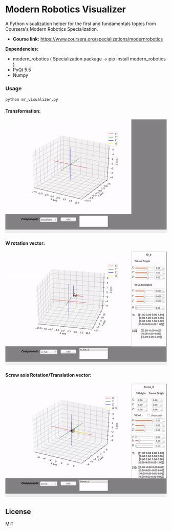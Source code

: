 # Modern Robotics Visualizer
A Python visualization helper for the first and fundamentals topics from Coursera's Modern Robotics Specialization.

- **Course link:** https://www.coursera.org/specializations/modernrobotics


**Dependencies:**
- modern_robotics ( Specialization package -> pip install modern_robotics )
- PyQt 5.5
- Numpy

### Usage
    python mr_visualizer.py

<h4>Transformation:</h4>  
<p align="center">
    <img src="./docs/images/mr_transform.gif" width="600" alt="Transformation example">
</p>  
<h4>W rotation vector:</h4>
<p align="center">
    <img src="./docs/images/mr_w.gif" width="600" alt="Transformation example">
</p>
<h4>Screw axis Rotation/Translation vector:</h4>
<p align="center">
    <img src="./docs/images/mr_screw.gif" width="600" alt="Transformation example"></br>
</p>

License
----

MIT
